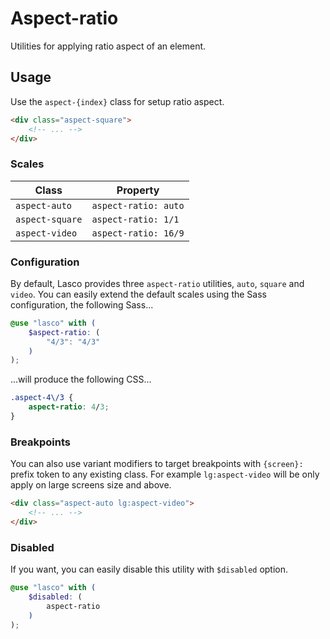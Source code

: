 # Aspect-ratio

Utilities for applying ratio aspect of an element.

## Usage

Use the `aspect-{index}` class for setup ratio aspect.

```html
<div class="aspect-square">
    <!-- ... -->
</div>
```

### Scales

| Class           | Property             |
|-----------------|----------------------|
| `aspect-auto`   | `aspect-ratio: auto` |
| `aspect-square` | `aspect-ratio: 1/1`  |
| `aspect-video`  | `aspect-ratio: 16/9` |

### Configuration

By default, Lasco provides three `aspect-ratio` utilities, `auto`, `square` and `video`. You can easily extend the default
scales using the Sass configuration, the following Sass...

```scss
@use "lasco" with (
    $aspect-ratio: (
        "4/3": "4/3"
    )
);
```

...will produce the following CSS...

```css
.aspect-4\/3 {
    aspect-ratio: 4/3;
}
```

### Breakpoints

You can also use variant modifiers to target breakpoints with `{screen}:` prefix token to any existing class. For
example `lg:aspect-video` will be only apply on large screens size and above.

```html
<div class="aspect-auto lg:aspect-video">
    <!-- ... -->
</div>
```

### Disabled

If you want, you can easily disable this utility with `$disabled` option.

```scss
@use "lasco" with (
    $disabled: (
        aspect-ratio
    )
);
```
